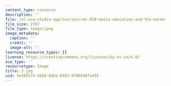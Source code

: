 ```yaml
---
content_type: resource
description: ''
file: /ol-ocw-studio-app/courses/cms-930-media-education-and-the-marketplace-fall-2001/5e295574d1b90dbe84839f66648fa455_2.jpg
file_size: 2767
file_type: image/jpeg
image_metadata:
  caption: ''
  credit: ''
  image-alt: ''
learning_resource_types: []
license: https://creativecommons.org/licenses/by-nc-sa/4.0/
ocw_type: ''
resourcetype: Image
title: 2.jpg
uid: 5e295574-d1b9-0dbe-8483-9f66648fa455
---
```

